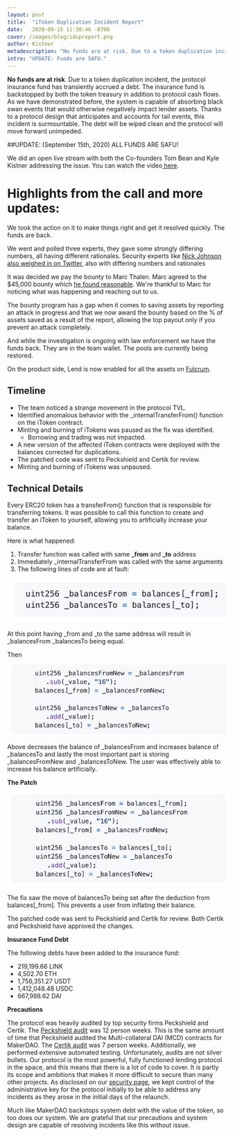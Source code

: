 ```yaml
---
layout: post
title:  "iToken Duplication Incident Report"
date:   2020-09-15 11:30:46 -0700
cover: /images/blog/idupreport.png
author: Kistner
metadescription: "No funds are at risk. Due to a token duplication incident, the protocol insurance fund has transiently accrued a debt"
intro: "UPDATE: Funds are SAFU."
---
```


**No funds are at risk**. Due to a token duplication incident, the protocol insurance fund has transiently accrued a debt. The insurance fund is backstopped by both the token treasury in addition to protocol cash flows. As we have demonstrated before, the system is capable of absorbing black swan events that would otherwise negatively impact lender assets. Thanks to a protocol design that anticipates and accounts for tail events, this incident is surmountable. The debt will be wiped clean and the protocol will move forward unimpeded.


##UPDATE: (September 15th, 2020) ALL FUNDS ARE SAFU!


We did an open live stream with both the Co-founders Tom Bean and Kyle Kistner addressing the issue. You can watch the video[ here](https://youtu.be/765UWyMEbHc).


# Highlights from the call and more updates:

We took the action on it to make things right and get it resolved quickly. The funds are back.

We went and polled three experts, they gave some strongly differing numbers, all having different rationales. Security experts like [Nick Johnson also weighed in on Twitter](https://twitter.com/wekabot/status/1305592689971191808), also with differing numbers and rationales

It was decided we pay the bounty to Marc Thalen. Marc agreed to the $45,000 bounty which [he found reasonable](https://twitter.com/MarcThalen/status/1305760804877135873). We're thankful to Marc for noticing what was happening and reaching out to us.

The bounty program has a gap when it comes to saving assets by reporting an attack in progress and that we now award the bounty based on the % of assets saved as a result of the report, allowing the top payout only if you prevent an attack completely.

And while the investigation is ongoing with law enforcement we have the funds back. They are in the team wallet. The pools are currently being restored.

On the product side, Lend is now enabled for all the assets on [Fulcrum](https://app.fulcrum.trade/lend).



## Timeline  


*   The team noticed a strange movement in the protocol TVL.
*   Identified anomalous behavior with the _internalTransferFrom() function on the iToken contract.
*   Minting and burning of iTokens was paused as the fix was identified.
    *   Borrowing and trading was not impacted.  
*   A new version of the affected iToken contracts were deployed with the balances corrected for duplications.
*   The patched code was sent to Peckshield and Certik for review.
*   Minting and burning of iTokens was unpaused.


## Technical Details

Every ERC20 token has a transferFrom() function that is responsible for transferring tokens. It was possible to call this function to create and transfer an iToken to yourself, allowing you to artificially increase your balance.

Here is what happened:

1. Transfer function was called with same **_from** and **_to** address
2. Immediately _internalTransferFrom was called with the same arguments
3. The following lines of code are at fault:

![](/images/blog/code1.png)

At this point having _from and _to the same address will result in _balancesFrom _balancesTo being equal.

Then

![](/images/blog/code2.png)


Above decreases the balance of _balancesFrom and increases balance of _balancesTo and lastly the most important part is storing _balancesFromNew and _balancesToNew. The user was effectively  able to increase his balance artificially.

**The Patch**

![](/images/blog/code3.png)


The fix saw the move of balancesTo being set after the deduction from balances[_from]. This prevents a user from inflating their balance.

The patched code was sent to Peckshield and Certik for review. Both Certik and Peckshield have approved the changes.

**Insurance Fund Debt**

The following debts have been added to the insurance fund:

- 219,199.66 LINK
- 4,502.70 ETH
- 1,756,351.27 USDT
- 1,412,048.48 USDC
- 667,988.62 DAI

**Precautions**

The protocol was heavily audited by top security firms Peckshield and Certik. The [Peckshield audit](https://bzx.network/pdfs/peckshield-audit-report-bZxV2-v1.0rc1.pdf) was 12 person weeks. This is the same amount of time that Peckshield audited the Multi-collateral DAI (MCD) contracts for MakerDAO. The [Certik audit](https://bzx.network/pdfs/bZx_v2_Audit%E2%80%93Report_CertiK.pdf) was 7 person weeks. Additionally, we performed extensive automated testing. Unfortunately, audits are not silver bullets. Our protocol is the most powerful, fully functioned lending protocol in the space, and this means that there is a lot of code to cover. It is partly its scope and ambitions that makes it more difficult to secure than many other projects. As disclosed on our [security page](https://bzx.network/security), we kept control of the administrative key for the protocol initially to be able to address any incidents as they arose in the initial days of the relaunch.

Much like MakerDAO backstops system debt with the value of the token, so too does our system. We are grateful that our precautions and system design are capable of resolving incidents like this without issue.  
